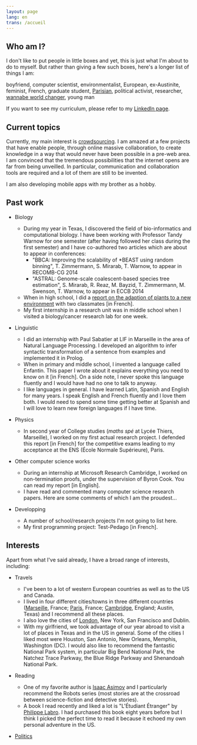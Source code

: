```yaml
---
layout: page
lang: en
trans: /accueil
---
```


Who am I?
---------

I don't like to put people in little boxes and yet,
this is just what I'm about to do to myself.
But rather than giving a few such boxes,
here's a longer list of things I am:

boyfriend, computer scientist, environmentalist, European,
ex-Austinite,
feminist, French, graduate student, [Parisian](/paris-en),
political activist,
researcher, [wannabe world changer](/world-changer), young man

If you want to see my curriculum,
please refer to my [LinkedIn page](https://fr.linkedin.com/in/theozim).

Current topics
--------------

Currently, my main interest is
[crowdsourcing](http://en.wikipedia.org/wiki/Crowdsourcing).
I am amazed at a few projects that have enable people,
through online massive collaboration, to create knowledge
in a way that would never have been possible in a pre-web area.
I am convinced that the tremendous possibilities that the internet
opens are far from being unveilled.
In particular, communication and collaboration tools are required
and a lot of them are still to be invented.

I am also developing mobile apps with my brother as a hobby.

Past work
---------

* Biology
    * During my year in Texas,
	I discovered the field of bio-informatics and computational biology.
    I have been working with Professor Tandy Warnow for one semester
	(after having followed her class during the first semester)
	and I have co-authored two articles
	which are about to appear in conferences:
        * "BBCA: Improving the scalability of *BEAST
		using random binning",
		T. Zimmermann, S. Mirarab, T. Warnow, to appear in RECOMB-CG 2014
        * "ASTRAL: Genome-scale coalescent-based species tree
		estimation", S. Mirarab, R. Reaz, M. Bayzid, T. Zimmermann,
		M. Swenson, T. Warnow,
        to appear in ECCB 2014
    * When in high school, I did a [report on the adaption of plants
	to a new environment](/pdf/TPE.pdf) with two classmates [in French].
	* My first internship in a research unit was in middle school
	when I visited a biology/cancer research lab for one week.
	
* Linguistic
	* I did an internship with Paul Sabatier at LIF in Marseille in the area of Natural Language Processing.
	I developed an algorithm to infer syntactic transformation of a sentence from examples and implemented it in Prolog.
	* When in primary and middle school, I invented a language called Enfantin.
	This paper I wrote about it explains everything you need to know on it [in French].
	On a side note, I never spoke this language fluently and I would have had no one to talk to anyway.
	* I like languages in general. I have learned Latin, Spanish and English for many years.
	I speak English and French fluently and I love them both.
	I would need to spend some time getting better at Spanish and I will love to learn new foreign languages if I have time.
	
* Physics
	* In second year of College studies (_maths spé_ at Lycée Thiers, Marseille), I worked on my first actual research project.
	I defended this report [in French] for the competitive exams leading to my acceptance at the ENS (École Normale Supérieure), Paris.
	
* Other computer science works
	* During an internship at Microsoft Research Cambridge, I worked on non-termination proofs, under the supervision of Byron Cook.
	You can read my report [in English].
	* I have read and commented many computer science research papers. Here are some comments of which I am the proudest...

* Developping
	* A number of school/research projects I'm not going to list here.
	* My first programming project: Test-Pedago [in French].
	
Interests
---------

Apart from what I've said already, I have a broad range of interests, including:

* Travels
	* I've been to a lot of western European countries
	as well as to the US and Canada.
	* I lived in four different cities/towns in three different countries
	([Marseille](/marseille-en), France; [Paris](/paris-en), France;
	[Cambridge](/cambridge-en), England; Austin, Texas)
	and I recommend all these places.
	* I also love the cities of [London](/london),
	New York, San Francisco and Dublin.
	* With my girlfriend, we took advantage of our year abroad to visit a lot of places in Texas and in the US in general.
	Some of the cities I liked most were Houston, San Antonio, New Orleans, Memphis, Washington (DC).
	I would also like to recommend the fantastic National Park system, in particular Big Bend National Park, the Natchez Trace Parkway,
	the Blue Ridge Parkway and Shenandoah National Park.

* Reading
	* One of my favorite author is
	[Isaac Asimov](http://en.wikipedia.org/wiki/Isaac_Asimov)
	and I particularly recommend the Robots series
	(most stories are at the crossroad
	between science-fiction and detective stories).
	* A book I read recently and liked a lot is "L'Étudiant Étranger"
	by [Philippe Labro](http://en.wikipedia.org/wiki/Philippe_Labro).
	I had purchased this book eight years
	before but I think I picked the perfect time to read it because it echoed my own personal adventure in the US.

* [Politics](/world-changer)